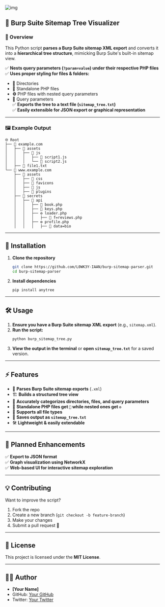 ![img](https://i.imgur.com/2e5aLuy.png)

## **📂 Burp Suite Sitemap Tree Visualizer**

### **📌 Overview**
This Python script **parses a Burp Suite sitemap XML export** and converts it into a **hierarchical tree structure**, mimicking Burp Suite's built-in sitemap view.  

✅ **Nests query parameters (`?param=value`) under their respective PHP files**  
✅ **Uses proper styling for files & folders:**
   - **📂** Directories  
   - **📄** Standalone PHP files  
   - **⚙️** PHP files with nested query parameters  
   - **📜** Query parameters  
✅ **Exports the tree to a text file (`sitemap_tree.txt`)**  
✅ **Easily extensible for JSON export or graphical representation**  

---

### **🖼 Example Output**
```
🌐 Root
├── 📂 example.com
│   ├── 📂 assets
│   │   ├── 📂 js
│   │   │   ├── 📄 script1.js
│   │   │   └── 📄 script2.js
│   ├── 📄 file1.txt
└── 📂 www.example.com
    ├── 📂 assets
    │   ├── 📂 css
    │   ├── 📂 favicons
    │   ├── 📂 js
    │   ├── 📂 plugins
    ├── 📂 secrets
    │   ├── 📂 api
    │   │   ├── 📄 book.php
    │   │   ├── 📄 keys.php
    │   │   ├── ⚙️ loader.php
    │   │   │   ├── 📜 f=reviews.php
    │   │   ├── ⚙️ profile.php
    │   │   │   ├── 📜 data=bio

```

---

## **🚀 Installation**
1. **Clone the repository**  
   ```bash
   git clone https://github.com/L0WK3Y-IAAN/burp-sitemap-parser.git
   cd burp-sitemap-parser
   ```

2. **Install dependencies**  
   ```bash
   pip install anytree
   ```

---

## **🛠 Usage**
1. **Ensure you have a Burp Suite sitemap XML export** (e.g., `sitemap.xml`).
2. **Run the script:**
   ```bash
   python burp_sitemap_tree.py
   ```
3. **View the output in the terminal** or **open `sitemap_tree.txt`** for a saved version.

---

## **⚡ Features**
- 📜 **Parses Burp Suite sitemap exports** (`.xml`)  
- 🏗 **Builds a structured tree view**  
- 📂 **Accurately categorizes directories, files, and query parameters**  
- 📄 **Standalone PHP files get `📄` while nested ones get `⚙️`**  
- 📁 **Supports all file types**  
- 📄 **Saves output as `sitemap_tree.txt`**  
- 🛠 **Lightweight & easily extendable**  

---

## **📌 Planned Enhancements**
✅ **Export to JSON format**  
✅ **Graph visualization using NetworkX**  
✅ **Web-based UI for interactive sitemap exploration**  

---

## **💡 Contributing**
Want to improve the script?  
1. Fork the repo  
2. Create a new branch (`git checkout -b feature-branch`)  
3. Make your changes  
4. Submit a pull request 🚀  

---

## **📄 License**
This project is licensed under the **MIT License**.

---

## **👨‍💻 Author**
- **[Your Name]**  
- GitHub: [Your GitHub](https://github.com/L0WK3Y-IAAN)  
- Twitter: [Your Twitter](https://twitter.com/L0WK3Y_OFFICIAL)  

